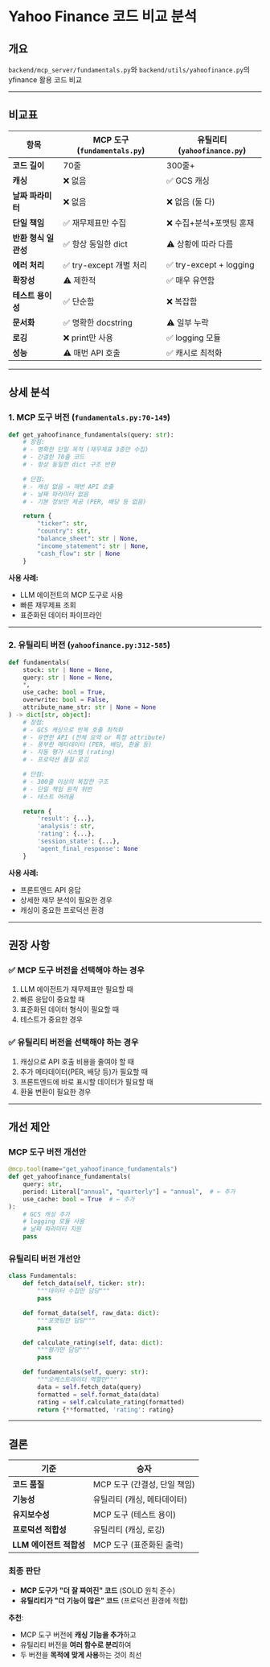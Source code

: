 # Yahoo Finance 코드 비교 분석

## 개요
`backend/mcp_server/fundamentals.py`와 `backend/utils/yahoofinance.py`의 yfinance 활용 코드 비교

---

## 비교표

| 항목 | MCP 도구 (`fundamentals.py`) | 유틸리티 (`yahoofinance.py`) |
|------|---------------------------|---------------------------|
| **코드 길이** | 70줄 | 300줄+ |
| **캐싱** | ❌ 없음 | ✅ GCS 캐싱 |
| **날짜 파라미터** | ❌ 없음 | ❌ 없음 (둘 다) |
| **단일 책임** | ✅ 재무제표만 수집 | ❌ 수집+분석+포맷팅 혼재 |
| **반환 형식 일관성** | ✅ 항상 동일한 dict | ⚠️ 상황에 따라 다름 |
| **에러 처리** | ✅ try-except 개별 처리 | ✅ try-except + logging |
| **확장성** | ⚠️ 제한적 | ✅ 매우 유연함 |
| **테스트 용이성** | ✅ 단순함 | ❌ 복잡함 |
| **문서화** | ✅ 명확한 docstring | ⚠️ 일부 누락 |
| **로깅** | ❌ print만 사용 | ✅ logging 모듈 |
| **성능** | ⚠️ 매번 API 호출 | ✅ 캐시로 최적화 |

---

## 상세 분석

### 1. MCP 도구 버전 (`fundamentals.py:70-149`)

```python
def get_yahoofinance_fundamentals(query: str):
    # 장점:
    # - 명확한 단일 목적 (재무제표 3종만 수집)
    # - 간결한 70줄 코드
    # - 항상 동일한 dict 구조 반환

    # 단점:
    # - 캐싱 없음 → 매번 API 호출
    # - 날짜 파라미터 없음
    # - 기본 정보만 제공 (PER, 배당 등 없음)

    return {
        "ticker": str,
        "country": str,
        "balance_sheet": str | None,
        "income_statement": str | None,
        "cash_flow": str | None
    }
```

**사용 사례:**
- LLM 에이전트의 MCP 도구로 사용
- 빠른 재무제표 조회
- 표준화된 데이터 파이프라인

---

### 2. 유틸리티 버전 (`yahoofinance.py:312-585`)

```python
def fundamentals(
    stock: str | None = None,
    query: str | None = None,
    *,
    use_cache: bool = True,
    overwrite: bool = False,
    attribute_name_str: str | None = None
) -> dict[str, object]:
    # 장점:
    # - GCS 캐싱으로 반복 호출 최적화
    # - 유연한 API (전체 요약 or 특정 attribute)
    # - 풍부한 메타데이터 (PER, 배당, 환율 등)
    # - 자동 평가 시스템 (rating)
    # - 프로덕션 품질 로깅

    # 단점:
    # - 300줄 이상의 복잡한 구조
    # - 단일 책임 원칙 위반
    # - 테스트 어려움

    return {
        'result': {...},
        'analysis': str,
        'rating': {...},
        'session_state': {...},
        'agent_final_response': None
    }
```

**사용 사례:**
- 프론트엔드 API 응답
- 상세한 재무 분석이 필요한 경우
- 캐싱이 중요한 프로덕션 환경

---

## 권장 사항

### ✅ MCP 도구 버전을 선택해야 하는 경우
1. LLM 에이전트가 재무제표만 필요할 때
2. 빠른 응답이 중요할 때
3. 표준화된 데이터 형식이 필요할 때
4. 테스트가 중요한 경우

### ✅ 유틸리티 버전을 선택해야 하는 경우
1. 캐싱으로 API 호출 비용을 줄여야 할 때
2. 추가 메타데이터(PER, 배당 등)가 필요할 때
3. 프론트엔드에 바로 표시할 데이터가 필요할 때
4. 환율 변환이 필요한 경우

---

## 개선 제안

### MCP 도구 버전 개선안
```python
@mcp.tool(name="get_yahoofinance_fundamentals")
def get_yahoofinance_fundamentals(
    query: str,
    period: Literal["annual", "quarterly"] = "annual",  # ← 추가
    use_cache: bool = True  # ← 추가
):
    # GCS 캐싱 추가
    # logging 모듈 사용
    # 날짜 파라미터 지원
    pass
```

### 유틸리티 버전 개선안
```python
class Fundamentals:
    def fetch_data(self, ticker: str):
        """데이터 수집만 담당"""
        pass

    def format_data(self, raw_data: dict):
        """포맷팅만 담당"""
        pass

    def calculate_rating(self, data: dict):
        """평가만 담당"""
        pass

    def fundamentals(self, query: str):
        """오케스트레이터 역할만"""
        data = self.fetch_data(query)
        formatted = self.format_data(data)
        rating = self.calculate_rating(formatted)
        return {**formatted, 'rating': rating}
```

---

## 결론

| 기준 | 승자 |
|------|------|
| **코드 품질** | MCP 도구 (간결성, 단일 책임) |
| **기능성** | 유틸리티 (캐싱, 메타데이터) |
| **유지보수성** | MCP 도구 (테스트 용이) |
| **프로덕션 적합성** | 유틸리티 (캐싱, 로깅) |
| **LLM 에이전트 적합성** | MCP 도구 (표준화된 출력) |

### 최종 판단
- **MCP 도구가 "더 잘 짜여진" 코드** (SOLID 원칙 준수)
- **유틸리티가 "더 기능이 많은" 코드** (프로덕션 환경에 적합)

**추천**:
- MCP 도구 버전에 **캐싱 기능을 추가**하고
- 유틸리티 버전을 **여러 함수로 분리**하여
- 두 버전을 **목적에 맞게 사용**하는 것이 최선
